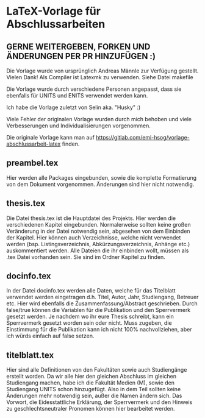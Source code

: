 # LaTeX-Vorlage für Abschlussarbeiten 


##  GERNE WEITERGEBEN, FORKEN UND ÄNDERUNGEN PER PR HINZUFÜGEN :) 


Die Vorlage wurde von ursprünglich Andreas Männle zur Verfügung gestellt. Vielen Dank! 
Als Compiler ist Latexmk zu verwenden. Siehe Datei makefile

Die Vorlage wurde durch verschiedene Personen angepasst, dass sie ebenfalls für UNITS und ENITS verwendet werden kann.

Ich habe die Vorlage zuletzt von Selin aka. "Husky" :)

Viele Fehler der originalen Vorlage wurden durch mich behoben und viele Verbesserungen und Individualisierungen vorgenommen.

Die originale Vorlage kann man auf https://gitlab.com/emi-hsog/vorlage-abschlussarbeit-latex finden.

## preambel.tex
Hier werden alle Packages eingebunden, sowie die komplette Formatierung von dem Dokument vorgenommen. Änderungen sind hier nicht notwendig.

## thesis.tex
Die Datei thesis.tex ist die Hauptdatei des Projekts.
Hier werden die verschiedenen Kapitel eingebunden. Normalerweise sollten keine großen Veränderung in der Datei notwendig sein, abgesehen von dem Einbinden der Kapitel. Hier können auch Verzeichnisse, welche nicht verwendet werden (bsp. Listingsverzeichnis, Abkürzungsverzeichnis, Anhänge etc.) auskommentiert werden.
Alle Dateien die ihr einbinden wollt, müssen als .tex Datei vorhanden sein. Sie sind im Ordner Kapitel zu finden.

## docinfo.tex
In der Datei docinfo.tex werden alle Daten, welche für das Titelblatt verwendet werden eingetragen d.h. Titel, Autor, Jahr, Studiengang, Betreuer etc.
Hier wird ebenfalls die Zusammenfassung/Abstract geschrieben. Durch false/true können die Variablen für die Publikation und den Sperrvermerk gesetzt werden. Je nachdem wo ihr eure Thesis schreibt, kann ein Sperrvermerk gesetzt worden sein oder nicht. Muss zugeben, die Einstimmung für die Publikation kann ich nicht 100% nachvollziehen, aber ich würds einfach auf false setzen.

## titelblatt.tex
Hier sind alle Definitionen von den Fakultäten sowie auch Studiengänge erstellt worden. Da wir alle hier den gleichen Abschluss im gleichen Studiengang machen, habe ich die Fakultät Medien (M), sowie den Studiengang UNITS schon hinzugefügt. Also in dem Teil sollten keine Änderungen mehr notwendig sein, außer die Namen ändern sich.
Das Vorwort, die Eidesstattliche Erklärung, der Sperrvermerk und den Hinweis zu geschlechtsneutraler Pronomen können hier bearbeitet werden. 
